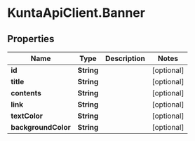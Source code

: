 # KuntaApiClient.Banner

## Properties
Name | Type | Description | Notes
------------ | ------------- | ------------- | -------------
**id** | **String** |  | [optional] 
**title** | **String** |  | [optional] 
**contents** | **String** |  | [optional] 
**link** | **String** |  | [optional] 
**textColor** | **String** |  | [optional] 
**backgroundColor** | **String** |  | [optional] 


